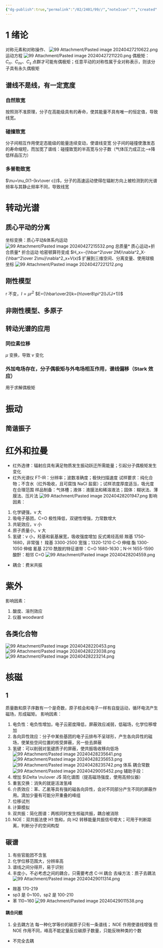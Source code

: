 ```yaml
---
{"dg-publish":true,"permalink":"/02/2401/99//","noteIcon":"","created":"2025-01-31T00:35","updated":"2025-07-01T13:38"}
---
```


# 1 绪论
对称元素和对称操作、
![99 Attachment/Pasted image 20240427210622.png](/img/user/99%20Attachment/Pasted%20image%2020240427210622.png)
运动方程
![99 Attachment/Pasted image 20240427211220.png](/img/user/99%20Attachment/Pasted%20image%2020240427211220.png)
偶极矩：$C_n、C_{nv}、C_s$ 点群才可能有偶极矩；任意平动的对称性属于全对称表示，则该分子具有永久偶极矩
## 谱线不是线，有一定宽度
### 自然致宽
按照测不准原理，分子在高能级具有的寿命，使其能量不具有唯一的恒定值，导致线宽。
### 碰撞致宽
分子间相互作用使定态能级的能量连续变动，使谱线变宽
分子间的碰撞使激发态的寿命缩短，而加宽了谱线：碰撞致宽的半高宽与分子数（气体压力成正比-->降低样品压力）
### 多普勒致宽
$\nu=\nu_0(1-{kv\over c})$，分子的高速运动使得在辐射方向上被检测到的光谱频率与其静止频率不同，导致线宽
# 转动光谱
## 质心平动的分离
坐标变换：质心平动&体系内运动
![99 Attachment/Pasted image 20240427215532.png](/img/user/99%20Attachment/Pasted%20image%2020240427215532.png)
总质量* 质心运动+折合质量* 折合运动
哈密顿算符变成 $H_x=-{\hbar^2\over 2M}\nabla^2_X-{\hbar^2\over 2\mu}\nabla^2_x+V(x)$
扩展到三维空间、分离变量、使用球极坐标
![99 Attachment/Pasted image 20240427221212.png](/img/user/99%20Attachment/Pasted%20image%2020240427221212.png)
## 刚性模型
r 不变，$I=\mu r^2$
$E={\hbar\over2I}k={h\over8\pi^2I}J(J+1))$
## 非刚性模型、多原子
## 转动光谱的应用
### 同位素位移
$\mu$ 变换，导致 $\nu$ 变化
### 外加电场存在，分子偶极矩与外电场相互作用，谱线偏移（Stark 效应）
用于求解偶极矩
# 振动
## 简谐振子
# 红外和拉曼
- 红外选律：辐射应具有满足物质发生振动跃迁所需能量；引起分子偶极矩发生变化
- 红外光谱仪
FT-IR：分辨率；波数准确度；极快扫描速度
试样要求：纯化合物；不含水（红外吸收，且可腐蚀 NaCl 盐窗）；试样浓度厚度适当，吸光度在合理范围
样品制备：气体槽；液体：液膜法和稀溶液法；固体：糊状法、薄膜法、压片法
![99 Attachment/Pasted image 20240428201947.png](/img/user/99%20Attachment/Pasted%20image%2020240428201947.png)
影响因素：
1. 化学键强，v 大
2. 吸电子基团，C=O 极性降低，双键性增强，力常数增大
3. 共轭效应，v 小
4. 原子质量小，v 大
5. 氢键：v 小，羟基和氨基展宽，吸收强度增加
反式烯烃高频
羰基 1750-1680，非常强！
羧基 3300-2500 宽强；1320-1210 C-O 伸缩
酯 1300-1050 伸缩
氰基 2210
酰胺的特征谱带：C=O 1680-1630；N-H 1655-1590
酸酐：相邻 C=O
![99 Attachment/Pasted image 20240428204559.png](/img/user/99%20Attachment/Pasted%20image%2020240428204559.png)
- 耦合：费米共振
# 紫外
影响因素：
1. 酸度、溶剂效应
2. 仪器
woodward
## 各类化合物
![99 Attachment/Pasted image 20240428220453.png](/img/user/99%20Attachment/Pasted%20image%2020240428220453.png)
![99 Attachment/Pasted image 20240428223038.png](/img/user/99%20Attachment/Pasted%20image%2020240428223038.png)
![99 Attachment/Pasted image 20240428223214.png](/img/user/99%20Attachment/Pasted%20image%2020240428223214.png)
# 核磁
## 1
质量数和原子序数有一个是奇数，原子核会和电子一样有自旋运动，循环电流产生磁场，形成磁矩。
影响因素：
1. 电负性：电负性增加，电子云密度降低，屏蔽效应减弱，低磁场，化学位移增加
2. 各向异性效应：分子中某些基团的电子云排布不呈球形，产生各向异性的磁场，使某些空间位置的核受屏蔽，另一些去屏蔽
3. 氢键：可以削弱对氢键质子的屏蔽，使共振吸收移向低场
![99 Attachment/Pasted image 20240428235641.png](/img/user/99%20Attachment/Pasted%20image%2020240428235641.png)
![99 Attachment/Pasted image 20240428235653.png](/img/user/99%20Attachment/Pasted%20image%2020240428235653.png)
![99 Attachment/Pasted image 20240428235742.png](/img/user/99%20Attachment/Pasted%20image%2020240428235742.png)
体系
耦合常数 ![99 Attachment/Pasted image 20240429005452.png](/img/user/99%20Attachment/Pasted%20image%2020240429005452.png)
辅助手段：
1. 增加 $\Delta \nu\over J$ 简化谱图（提高磁场强度，使用高频仪器）
2. 重氢交换：消失的就是活泼氢峰
3. 介质效应：苯、乙氰等具有强的磁各向异性，会对不同部分产生不同的屏蔽作用。滴加少量有可能分开重叠的峰组
4. 位移试剂
5. 计算模拟
6. 双共振：简化图谱：两核同时发生核磁共振，耦合被消除
7. NOE：双共振法使 H1 饱和，向 H2 转移能量共振信号增大；可用于判断距离，判断分子的空间构型
## 碳谱
1. 有些官能团不含氢
2. 化学位移范围大，分辨率高
3. 谱线之间分得开，易于识别
4. 丰度小，不必考虑之间的耦合，只需要考虑 C-H 耦合
去噪方法：质子去耦法
![99 Attachment/Pasted image 20240429011314.png](/img/user/99%20Attachment/Pasted%20image%2020240429011314.png)
- 羰基 170-219
- sp3 是 0~100，sp2 是 100-210
- 苯 110~160
![99 Attachment/Pasted image 20240429011538.png](/img/user/99%20Attachment/Pasted%20image%2020240429011538.png)
#### 耦合问题
1. 全去耦方法
每一种化学等价的碳原子只有一条谱线；
NOE 作用使谱线增强
但 NOE 作用不同，峰高不能定量反应碳原子数量，只能反映种类的个数
- 不完全去耦